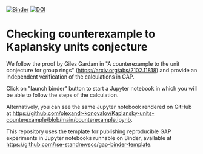 [![Binder](https://mybinder.org/badge.svg)](https://mybinder.org/v2/gh/olexandr-konovalov/Kaplansky-units-counterexample/main?filepath=counterexample.ipynb)
[![DOI](https://zenodo.org/badge/DOI/10.5281/zenodo.4710732.svg)](https://doi.org/10.5281/zenodo.4710732)

# Checking counterexample to Kaplansky units conjecture

We follow the proof by Giles Gardam in "A counterexample to the unit conjecture for group rings"
(https://arxiv.org/abs/2102.11818) and provide an independent verification of the calculations in GAP.

Click on "launch binder" button to start a Jupyter notebook in which you will be able to
follow the steps of the calculation.

Alternatively, you can see the same Jupyter notebook rendered on GitHub at
https://github.com/olexandr-konovalov/Kaplansky-units-counterexample/blob/main/counterexample.ipynb.

This repository uses the template for publishing reproducible GAP experiments in Jupyter
notebooks runnable on Binder, available at https://github.com/rse-standrewscs/gap-binder-template.
